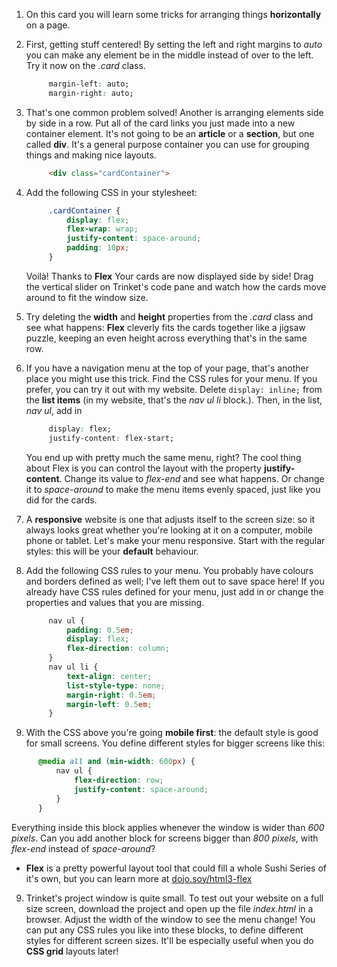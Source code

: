 1. On this card you will learn some tricks for arranging things **horizontally** on a page.

2. First, getting stuff centered! By setting the left and right margins to _auto_ you can make any element be in the middle instead of over to the left. Try it now on the _.card_ class.
   ```css
        margin-left: auto;
        margin-right: auto;
   ```

2. That's one common problem solved! Another is arranging elements side by side in a row. Put all of the card links you just made into a new container element. It's not going to be an **article** or a **section**, but one called **div**. It's a general purpose container you can use for grouping things and making nice layouts.
   ```html
        <div class="cardContainer">
   ```
3. Add the following CSS in your stylesheet:
   ```css
        .cardContainer {
            display: flex;
            flex-wrap: wrap;
            justify-content: space-around;
            padding: 10px;
        }
   ```
   Voilà! Thanks to **Flex** Your cards are now displayed side by side! Drag the vertical slider on Trinket's code pane and watch how the cards move around to fit the window size.

4. Try deleting the **width** and **height** properties from the _.card_ class and see what happens: **Flex** cleverly fits the cards together like a jigsaw puzzle, keeping an even height across everything that's in the same row.

5. If you have a navigation menu at the top of your page, that's another place you might use this trick. Find the CSS rules for your menu. If you prefer, you can try it out with my website. Delete `display: inline;` from the **list items** \(in my website, that's the _nav ul li_ block.\). Then, in the list, _nav ul_, add in 
   ```css
        display: flex;
        justify-content: flex-start;
   ```
   You end up with pretty much the same menu, right? The cool thing about Flex is you can control the layout with the property **justify-content**. Change its value to _flex-end_ and see what happens. Or change it to _space-around_ to make the menu items evenly spaced, just like you did for the cards.

6. A **responsive** website is one that adjusts itself to the screen size: so it always looks great whether you're looking at it on a computer, mobile phone or tablet. Let's make your menu responsive. Start with the regular styles: this will be your **default** behaviour.

7. Add the following CSS rules to your menu. You probably have colours and borders defined as well; I've left them out to save space here! If you already have CSS rules defined for your menu, just add in or change the properties and values that you are missing.
   ```css
        nav ul {
            padding: 0.5em;
            display: flex;
            flex-direction: column;
        }
        nav ul li {
            text-align: center; 
            list-style-type: none;
            margin-right: 0.5em;
            margin-left: 0.5em;
        }
   ```

8. With the CSS above you're going **mobile first**: the default style is good for small screens. You define different styles for bigger screens like this:
  ```css
        @media all and (min-width: 600px) {
            nav ul {
                flex-direction: row;
                justify-content: space-around;
            }
        }
   ```
   Everything inside this block applies whenever the window is wider than _600 pixels_. Can you add another block for screens bigger than _800 pixels_, with _flex-end_ instead of _space-around_?
 * **Flex** is a pretty powerful layout tool that could fill a whole Sushi Series of it's own, but you can learn more at [dojo.soy/html3-flex](http://dojo.soy/html3-flex)

9. Trinket's project window is quite small. To test out your website on a full size screen, download the project and open up the file _index.html_ in a browser. Adjust the width of the window to see the menu change! You can put any CSS rules you like into these blocks, to define different styles for different screen sizes. It'll be especially useful when you do **CSS grid** layouts later!